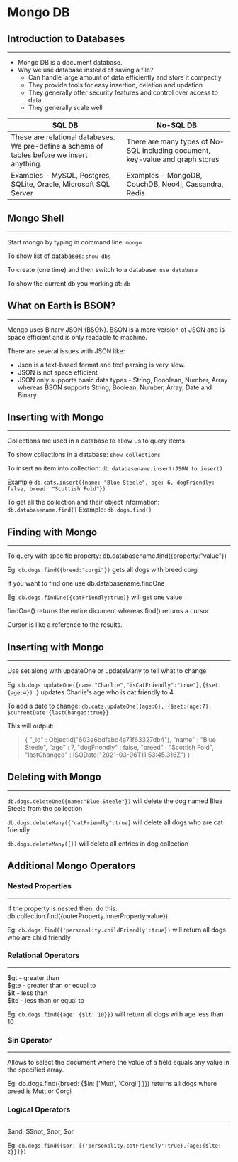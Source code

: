 # Mongo DB

## Introduction to Databases
---
- Mongo DB is a document database.
- Why we use database instead of saving a file?
    - Can handle large amount of data efficiently and store it compactly
    - They provide tools for easy insertion, deletion and updation
    - They generally offer security features and control over access to data 
    - They generally scale well   

| SQL DB      | No-SQL DB |
| ----------- | ----------- |
| These are relational databases. We pre-define a schema of tables before we insert anything. | There are many types of No-SQL including document, key-value and graph stores | 
| Examples - MySQL, Postgres, SQLite, Oracle, Microsoft SQL Server | Examples - MongoDB, CouchDB, Neo4j, Cassandra, Redis |

## Mongo Shell
---
Start mongo by typing in command line: ` mongo  `

To show list of databases:
`show dbs `

To create (one time) and then switch to a database: `use database`

To show the current db you working at: `db`

## What on Earth is BSON?
---
Mongo uses Binary JSON (BSON). BSON is a more version of JSON and is space efficient and is only readable to machine.

There are several issues with JSON like:
- Json is a text-based format and text parsing is very slow.
- JSON is not space efficient
- JSON only supports basic data types - String, Booolean, Number, Array whereas BSON supports String, Boolean, Number, Array, Date and Binary

## Inserting with Mongo
---
Collections are used in a database to allow us to query items

To show collections in a database: `show collections`

To insert an item into collection: ` db.databasename.insert(JSON to insert)  `

Example `db.cats.insert({name: "Blue Steele", age: 6, dogFriendly: false, breed: "Scottish Fold"})`

To get all the collection and their object information: `db.databasename.find()`
Example: `db.dogs.find()` 

## Finding with Mongo 
---
To query with specific property: db.databasename.find({property:"value"})

Eg: `db.dogs.find({breed:"corgi"})` gets all dogs with breed corgi

If you want to find one use db.databasename.findOne

Eg: `db.dogs.findOne({catFriendly:true)}`
will get one value

findOne() returns the entire dicument whereas find() returns a cursor

Cursor is like a reference to the results.

## Inserting with Mongo
---
 Use set along with updateOne or updateMany  to tell what to change

 Eg: `db.dogs.updateOne({name:"Charlie","isCatFriendly":"true"},{$set:{age:4}) }` updates Charlie's age who is cat friendly to 4

 To add a date to change: 
 `db.cats.updateOne({age:6}, {$set:{age:7}, $currentDate:{lastChanged:true}}`

 This will output:
 >{ "_id" : ObjectId("603e6bdfabd4a71f63327db4"), "name" : "Blue Steele", "age" : 7, "dogFriendly" : false, "breed" : "Scottish Fold", "lastChanged" : ISODate("2021-03-06T11:53:45.316Z") }

## Deleting with Mongo
---
 `db.dogs.deleteOne({name:"Blue Steele"})` will delete the dog named Blue Steele from the collection

 `db.dogs.deleteMany({"catFriendly":true}` will delete all dogs who are cat friendly

 `db.dogs.deleteMany({})` will delete all entries in dog collection

## Additional Mongo Operators

### Nested Properties
---
If the property is nested then, do this:
db.collection.find({outerProperty.innerProperty:value})

Eg: `db.dogs.find({'personality.childFriendly':true})` will return all dogs who are child friendly

### Relational Operators
---
$gt - greater than  
$gte - greater than or equal to  
$lt - less than  
$lte - less than or equal to

Eg: `db.dogs.find({age: {$lt: 10}})` will return all dogs with age less than 10

### $in Operator
---
Allows to select the document where the value of a field equals any value in the specified array.

Eg: db.dogs.find({breed: {$in: ['Mutt', 'Corgi']  }}) returns all dogs where breed is Mutt or Corgi

### Logical Operators
---
$and, $$not, $nor, $or

Eg: `db.dogs.find({$or: [{'personality.catFriendly':true},{age:{$lte: 2}}]})`

 










 